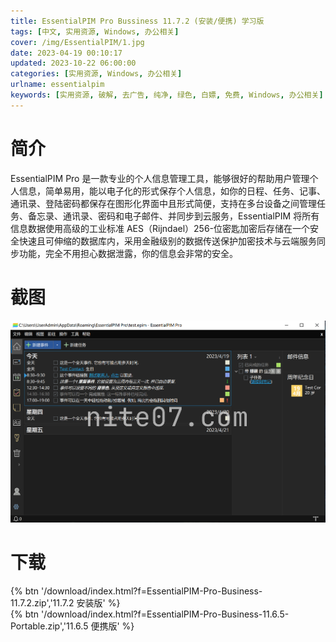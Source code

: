 ```yaml
---
title: EssentialPIM Pro Bussiness 11.7.2 (安装/便携) 学习版
tags: [中文, 实用资源, Windows, 办公相关]
cover: /img/EssentialPIM/1.jpg
date: 2023-04-19 00:10:17
updated: 2023-10-22 06:00:00
categories: [实用资源, Windows, 办公相关]
urlname: essentialpim
keywords: [实用资源, 破解, 去广告, 纯净, 绿色, 白嫖, 免费, Windows, 办公相关]
---
```


# 简介

EssentialPIM Pro 是一款专业的个人信息管理工具，能够很好的帮助用户管理个人信息，简单易用，能以电子化的形式保存个人信息，如你的日程、任务、记事、通讯录、登陆密码都保存在图形化界面中且形式简便，支持在多台设备之间管理任务、备忘录、通讯录、密码和电子邮件、并同步到云服务，EssentialPIM 将所有信息数据使用高级的工业标准 AES（Rijndael）256-位密匙加密后存储在一个安全快速且可伸缩的数据库内，采用金融级别的数据传送保护加密技术与云端服务同步功能，完全不用担心数据泄露，你的信息会非常的安全。

# 截图

![](/img/EssentialPIM/2.jpg)

# 下载

{% btn '/download/index.html?f=EssentialPIM-Pro-Business-11.7.2.zip','11.7.2 安装版' %}
<br>
{% btn '/download/index.html?f=EssentialPIM-Pro-Business-11.6.5-Portable.zip','11.6.5 便携版' %}
